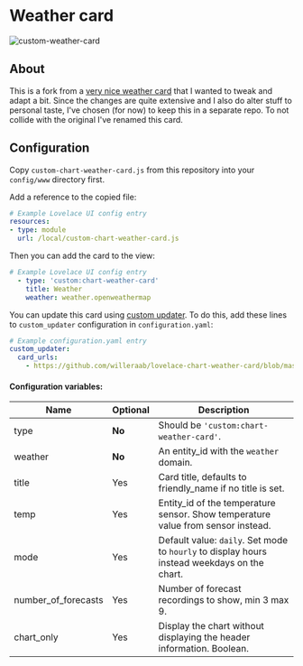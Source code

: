 # Weather card

![custom-weather-card](https://user-images.githubusercontent.com/1109836/60332830-e6096e80-9997-11e9-9527-16b424e1984c.png)

## About

This is a fork from a [very nice weather card](https://github.com/sgttrs/lovelace-weather-card-chart) that I wanted to tweak and adapt a bit. Since the changes are quite extensive and I also do alter stuff to personal taste, I've chosen (for now) to keep this in a separate repo. To not collide with the original I've renamed this card.

## Configuration

Copy `custom-chart-weather-card.js` from this repository into your `config/www` directory first.

Add a reference to the copied file:
```yaml
# Example Lovelace UI config entry
resources:
- type: module
  url: /local/custom-chart-weather-card.js
```
Then you can add the card to the view:
```yaml
# Example Lovelace UI config entry
  - type: 'custom:chart-weather-card'
    title: Weather
    weather: weather.openweathermap
```
You can update this card using [custom updater](https://github.com/custom-components/custom_updater). To do this, add these lines to `custom_updater` configuration in `configuration.yaml`:
```yaml
# Example configuration.yaml entry
custom_updater:
  card_urls:
    - https://github.com/willeraab/lovelace-chart-weather-card/blob/master/custom-updater.json
```

#### Configuration variables:

| Name    | Optional | Description                                                                                        |
| ------- | -------- | -------------------------------------------------------------------------------------------------- |
| type    | **No**   | Should be `'custom:chart-weather-card'`. |
| weather | **No**   | An entity_id with the `weather` domain. |
| title   | Yes      | Card title, defaults to friendly_name if no title is set. |
| temp    | Yes      | Entity_id of the temperature sensor. Show temperature value from sensor instead. |
| mode    | Yes      | Default value: `daily`. Set mode to `hourly` to display hours instead weekdays on the chart. |
| number_of_forecasts | Yes | Number of forecast recordings to show, min 3 max 9. |
| chart_only | Yes | Display the chart without displaying the header information. Boolean. |
